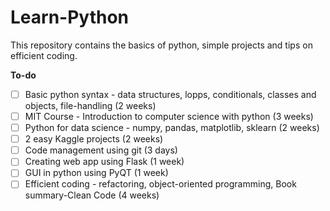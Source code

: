 # Learn-Python
This repository contains the basics of python, simple projects and tips on efficient coding.

**To-do**
- [ ] Basic python syntax - data structures, lopps, conditionals, classes and objects, file-handling (2 weeks)
- [ ] MIT Course - Introduction to computer science with python (3 weeks)
- [ ] Python for data science - numpy, pandas, matplotlib, sklearn (2 weeks)
- [ ] 2 easy Kaggle projects (2 weeks)
- [ ] Code management using git (3 days)
- [ ] Creating web app using Flask (1 week)
- [ ] GUI in python using PyQT (1 week)
- [ ] Efficient coding - refactoring, object-oriented programming, Book summary-Clean Code (4 weeks)
